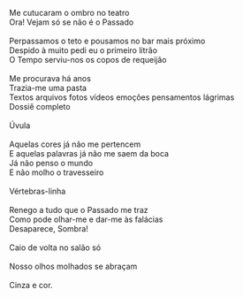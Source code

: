 Me cutucaram o ombro no teatro
\
Ora! Vejam só se não é o Passado
\
\
Perpassamos o teto e pousamos no bar mais próximo
\
Despido à muito pedi eu o primeiro litrão
\
O Tempo serviu-nos os copos de requeijão
\
\
Me procurava há anos
\
Trazia-me uma pasta
\
Textos arquivos fotos vídeos emoções pensamentos lágrimas
\
Dossiê completo
\
\
Úvula
\
\
Aquelas cores já não me pertencem
\
E aquelas palavras já não me saem da boca
\
Já não penso o mundo
\
E não molho o travesseiro
\
\
Vértebras-linha
\
\
Renego a tudo que o Passado me traz
\
Como pode olhar-me e dar-me às falácias
\
Desaparece, Sombra!
\
\
Caio de volta no salão só
\
\
Nosso olhos molhados se abraçam
\
\
Cinza e cor.
